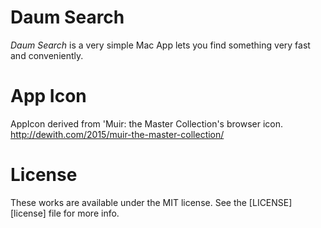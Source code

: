 # Daum Search

*Daum Search* is a very simple Mac App lets you find something very fast and conveniently.

# App Icon

AppIcon derived from 'Muir: the Master Collection's browser icon.
<http://dewith.com/2015/muir-the-master-collection/>

# License

These works are available under the MIT license. See the [LICENSE][license] file
for more info.